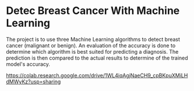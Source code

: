 # Detec Breast Cancer With Machine Learning

The project is to use three Machine Learning algorithms to detect breast cancer (malignant or benign). An evaluation of the accuracy is done to determine which algorithm is best suited for predicting a diagnosis. The prediction is then compared to the actual results to determine of the trained model's accuracy.

https://colab.research.google.com/drive/1WL4iqAgjNaeCH9_cpBKpuXMiLHdMWyKz?usp=sharing 
